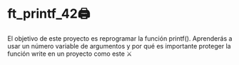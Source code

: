# ft_printf_42🖨️
El objetivo de este proyecto es reprogramar la función printf(). Aprenderás a usar un número variable de argumentos y por qué es importante proteger la función write en un proyecto como este ⚔️
